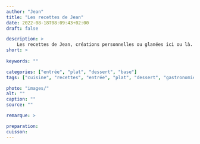 ```yaml
---
author: "Jean"
title: "Les recettes de Jean"
date: 2022-08-18T08:09:43+02:00
draft: false

description: >
    Les recettes de Jean, créations personnelles ou glanées ici ou là.
short: >
    
keywords: ""

categories: ["entrée", "plat", "dessert", "base"]
tags: ["cuisine", "recettes", "entrée", "plat", "dessert", "gastronomie", "jean"]

photo: "images/"
alt: ""
caption: ""
source: ""

remarque: >

preparation: 
cuisson: 
---
```

